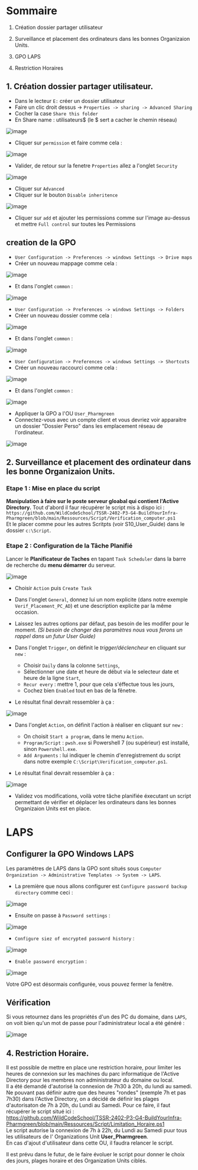 # **Sommaire**

1) Création dossier partager utilisateur

2) Surveillance et placement des ordinateurs dans les bonnes Organizaion Units.

3) GPO LAPS

4) Restriction Horaires

## **1. Création dossier partager utilisateur.**

- Dans le lecteur `E:` créer un dossier utilisateur
- Faire un clic droit dessus -> `Properties -> sharing -> Advanced Sharing`
- Cocher la case `Share this folder`
- En Share name : utilisateurs$ (le $ sert a cacher le chemin réseau)

![image](https://github.com/WildCodeSchool/TSSR-2402-P3-G4-BuildYourInfra-Pharmgreen/assets/81968235/0cfbad3c-bb73-4b04-a780-100b77ae9d64)

- Cliquer sur `permission` et faire comme cela :

![image](https://github.com/WildCodeSchool/TSSR-2402-P3-G4-BuildYourInfra-Pharmgreen/assets/81968235/0fc32638-52f3-4a0a-a586-0a33588805ec)


- Valider, de retour sur la fenetre `Properties` allez a l'onglet `Security`

![image](https://github.com/WildCodeSchool/TSSR-2402-P3-G4-BuildYourInfra-Pharmgreen/assets/81968235/7c5e044c-bcad-40ad-827b-05cfab72e61e)


- Cliquer sur `Advanced`
- Cliquer sur le bouton `Disable inheritence`

![image](https://github.com/WildCodeSchool/TSSR-2402-P3-G4-BuildYourInfra-Pharmgreen/assets/81968235/b84b4ce7-a1b9-4fa4-97ba-e6cb8af1ff55)


- Cliquer sur `add` et ajouter les permissions comme sur l'image au-dessus et mettre `Full control` sur toutes les Permissions

## creation de la GPO

- `User Configuration -> Preferences -> windows Settings -> Drive maps`
- Créer un nouveau mappage comme cela :

![image](https://github.com/WildCodeSchool/TSSR-2402-P3-G4-BuildYourInfra-Pharmgreen/assets/81968235/139cba92-a24d-4bdb-9d93-e8d16b87c868)

- Et dans l'onglet `common` : 

![image](https://github.com/WildCodeSchool/TSSR-2402-P3-G4-BuildYourInfra-Pharmgreen/assets/81968235/994ca9e9-3600-4444-a1e7-5408333f1bda)

- `User Configuration -> Preferences -> windows Settings -> Folders`
- Créer un nouveau dossier comme cela :

![image](https://github.com/WildCodeSchool/TSSR-2402-P3-G4-BuildYourInfra-Pharmgreen/assets/81968235/a7499789-35dd-456b-b328-1ef4dd9c5948)

- Et dans l'onglet `common` : 

![image](https://github.com/WildCodeSchool/TSSR-2402-P3-G4-BuildYourInfra-Pharmgreen/assets/81968235/9aa01851-0ea8-4e98-9d9b-1f3caa800be8)

- `User Configuration -> Preferences -> windows Settings -> Shortcuts`
- Créer un nouveau raccourci comme cela :

![image](https://github.com/WildCodeSchool/TSSR-2402-P3-G4-BuildYourInfra-Pharmgreen/assets/81968235/c9e6b6a7-08c8-4f94-88f3-334a10561fd4)

- Et dans l'onglet `common` : 

![image](https://github.com/WildCodeSchool/TSSR-2402-P3-G4-BuildYourInfra-Pharmgreen/assets/81968235/c4dbaecc-aca8-4c80-b8b1-f00ef35bc898)

- Appliquer la GPO a l'OU `User_Pharmgreen`
- Connectez-vous avec un compte client et vous devriez voir apparaitre un dossier "Dossier Perso" dans les emplacement réseau de l'ordinateur.

![image](https://github.com/WildCodeSchool/TSSR-2402-P3-G4-BuildYourInfra-Pharmgreen/assets/159529274/59adb6ba-935f-4694-b65a-cb12853a6ae8)

## **2. Surveillance et placement des ordinateur dans les bonne Organizaion Units.**

### **Etape 1 : Mise en place du script**

**Manipulation à faire sur le poste serveur gloabal qui contient l'Active Directory.**
Tout d'abord il faur récupérer le script mis à dispo ici : `https://github.com/WildCodeSchool/TSSR-2402-P3-G4-BuildYourInfra-Pharmgreen/blob/main/Ressources/Script/Verification_computer.ps1`  
Et le placer comme pour les autres Scritpts (voir S10_User_Guide) dans le dossier `c:\Script`.  

### **Etape 2 : Configuration de la Tâche Planifié**

Lancer le **Planificateur de Taches** en tapant `Task Scheduler` dans la barre de recherche du **menu démarrer** du serveur.  

![image](https://github.com/WildCodeSchool/TSSR-2402-P3-G4-BuildYourInfra-Pharmgreen/assets/159529274/1dcfd6a8-f8b2-454b-861d-4e800476e80e)

- Choisir `Action` puis `Create Task`
- Dans l'onglet `General`, donnez lui un nom explicite (dans notre exemple `Verif_Placement_PC_AD`) et une description explicite par la même occasion.  
- Laissez les autres options par défaut, pas besoin de les modifer pour le moment. *(Si besoin de changer des paramètres nous vous ferons un rappel dans un futur User Guide)*  
- Dans l'onglet `Trigger`, on définit le *trigger/déclencheur* en cliquant sur `new` :  
  - Choisir `Daily` dans la colonne `Settings`, 
  - Sélectionner une date et heure de début via le selecteur date et heure de la ligne `Start`,
  - `Recur every` : mettre 1, pour que cela s'éffectue tous les jours,
  - Cochez bien `Enabled` tout en bas de la fênetre.

- Le résultat final devrait ressembler à ça :

![image](https://github.com/WildCodeSchool/TSSR-2402-P3-G4-BuildYourInfra-Pharmgreen/assets/159529274/38941a49-f667-4ecf-b9fb-cf96d1428fff)  

- Dans l'onglet `Action`, on définit l'action à réaliser en cliquant sur `new` :  
  - On choisit `Start a program`, dans le menu `Action`.  
  - `Program/Script` : `pwsh.exe` si Powershell 7 (ou supérieur) est installé, sinon `Powershell.exe`.  
  - `Add Arguments` : lui indiquer le chemin d'enregistrement du script dans notre exemple `C:\Script\Verification_computer.ps1`.  

-  Le résultat final devrait ressembler à ça :
  
![image](https://github.com/WildCodeSchool/TSSR-2402-P3-G4-BuildYourInfra-Pharmgreen/assets/159529274/0d5f5983-f2af-45e6-96ed-ae5548b89a5d)  

- Validez vos modifications, voilà votre tâche planifiée éxecutant un script permettant de vérifier et déplacer les ordinateurs dans les bonnes Organizaion Units est en place.

# LAPS 

## Configurer la GPO Windows LAPS

Les paramètres de LAPS dans la GPO sont situés sous `Computer Organization -> Administrative Templates -> System -> LAPS`.

- La première que nous allons configurer est `Configure password backup directory` comme ceci : 

![image](https://github.com/JuGuillot/test/assets/161329881/be6de093-8e14-4c4c-8a9f-f704568e636a)

- Ensuite on passe à `Password settings` :

![image](https://github.com/JuGuillot/test/assets/161329881/fbdfaaec-8f2d-4a9d-8bc6-7fc6b714fe20)

- `Configure siez of encrypted password history` :

![image](https://github.com/JuGuillot/test/assets/161329881/81e4c2a8-fbbe-46b7-a094-2e516ea1bae4)

- `Enable password encryption` :

![image](https://github.com/JuGuillot/test/assets/161329881/7c2f6902-1a08-4f17-848d-df112f5a5b8d)

Votre GPO est désormais configurée, vous pouvez fermer la fenêtre.

## Vérification

Si vous retournez dans les propriétés d'un des PC du domaine, dans `LAPS`, on voit bien qu'un mot de passe pour l'administrateur local a été généré :

![image](https://github.com/JuGuillot/test/assets/161329881/5b16015e-8662-42f1-bcec-3f5e89f6fbdb)

## **4. Restriction Horaire.**

Il est possible de mettre en place une restriction horaire, pour limiter les heures de connexion sur les machines du parc informatique de l'Active Directory pour les membres non administrateur du domaine ou local.  
Il a été demandé d'autorisé la connexion de 7h30 à 20h, du lundi au samedi.  
Ne pouvant pas définir autre que des heures "rondes" (exemple 7h et pas 7h30) dans l'Active Directory, on a décidé de définir les plages d'autorisaton de 7h à 20h, du Lundi au Samedi.
Pour ce faire, il faut récupérer le script situé ici :  
https://github.com/WildCodeSchool/TSSR-2402-P3-G4-BuildYourInfra-Pharmgreen/blob/main/Ressources/Script/Limitation_Horaire.ps1  
Le script autorise la connexion de 7h à 22h, du Lundi au Samedi puur tous les utilisateurs de l' Organizations Unit **User_Pharmgreen**.  
En cas d'ajout d'utilisateur dans cette OU, il faudra relancer le script.  

Il est prévu dans le futur, de le faire évoluer le script pour donner le choix des jours, plages horaire et des Organization Units ciblés.  



